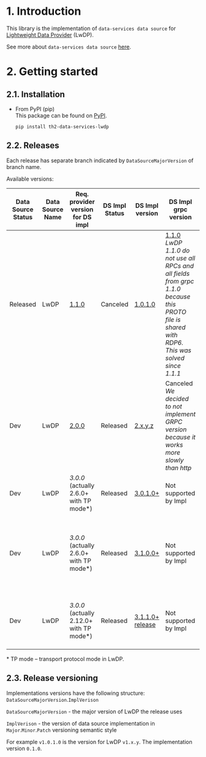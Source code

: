 # 1. Introduction

This library is the implementation of `data-services data source` for [Lightweight Data Provider](https://github.com/th2-net/th2-lw-data-provider) (LwDP).

See more about `data-services data source` [here](https://not_implemented_yet_relates_to_TH2-4185).

# 2. Getting started

## 2.1. Installation

- From PyPI (pip)   
  This package can be found on [PyPI](https://pypi.org/project/th2-data-services-lwdp/ "th2-data-services-lwdp").
    ```
    pip install th2-data-services-lwdp
    ```

## 2.2. Releases

Each release has separate branch indicated by `DataSourceMajorVersion` of branch name.

Available versions:

|Data Source Status|Data Source Name|Req. provider version for DS impl|DS Impl Status| DS Impl version                                                            |DS Impl grpc version|Features|  
|--|--|--|--|----------------------------------------------------------------------------|--|--|  
|Released|LwDP|[1.1.0](https://github.com/th2-net/th2-lw-data-provider/tree/v1.1.0)|Canceled| [1.0.1.0](https://github.com/th2-net/th2-ds-source-lwdp/tree/dev_1.0.1.0)  |[1.1.0](https://github.com/th2-net/th2-grpc-data-provider/blob/756e6841a4f3923789486fd17a39a25176f50a20/src/main/proto/th2_grpc_data_provider/data_provider.proto) <br> *LwDP 1.1.0 do not use all RPCs and all fields from grpc 1.1.0 because this PROTO file is shared with RDP6. This was solved since 1.1.1*||  
|Dev|LwDP|[2.0.0](https://github.com/th2-net/th2-lw-data-provider/tree/dev-version-2)|Released| [2.x.y.z](https://github.com/th2-net/th2-ds-source-lwdp/tree/release-2.0)  |Canceled <br> *We decided to not implement GRPC version because it works more slowly than http*|groups + books & pages|  
|Dev|LwDP|_3.0.0_ <br> (actually 2.6.0+ with TP mode*)|Released| [3.0.1.0+](https://github.com/th2-net/th2-ds-source-lwdp/tree/release-3.0) |Not supported by Impl|Transp proto|  
|Dev|LwDP|_3.0.0_ <br> (actually 2.6.0+ with TP mode*)|Released| [3.1.0.0+](https://github.com/th2-net/th2-ds-source-lwdp/tree/v3.1.0.1)    |Not supported by Impl|ds-impl 3.1.x.y is appeared because of few not backward compatible changes [https://github.com/th2-net/th2-ds-source-lwdp/releases/tag/v3.1.0.0](https://github.com/th2-net/th2-ds-source-lwdp/releases/tag/v3.1.0.0)|  
|Dev|LwDP|_3.0.0_ <br> (actually 2.12.0+ with TP mode*)|Released| [3.1.1.0+](https://github.com/th2-net/th2-ds-source-lwdp/tree/v3.1.1.0)  [release](https://github.com/th2-net/th2-ds-source-lwdp/releases/tag/v3.1.1.0)  |Not supported by Impl|Added in LwDP <br> - `/download/events` endpoint to download events as file in JSONL format <br> - `EVENTS` resource option for `/download` task endpoint|
\* TP mode – transport protocol mode in LwDP.

## 2.3. Release versioning

Implementations versions have the following structure: `DataSourceMajorVersion`.`ImplVerison`

`DataSourceMajorVersion` - the major version of LwDP the release uses

`ImplVerison` - the version of data source implementation in `Major`.`Minor`.`Patch` versioning semantic style

For example `v1.0.1.0` is the version for LwDP `v1.x.y`. The implementation version `0.1.0`.
